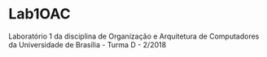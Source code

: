 # Lab1OAC
Laboratório 1 da disciplina de Organização e Arquitetura de Computadores da Universidade de Brasília - Turma D - 2/2018

